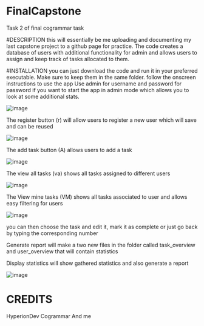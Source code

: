 # FinalCapstone
Task 2 of final cogrammar task 

#DESCRIPTION 
this will essentially be me uploading and documenting my last capstone project to a github page for practice. The code creates a database of users with additional functionality for admin and allows users to assign and keep track of tasks allocated to them.

#INSTALLATION 
you can just download the code and run it in your preferred executable. Make sure to keep them in the same folder. 
follow the onscreen instructions to use the app 
Use admin for username and password for password if you want to start the app in admin mode which allows you to look at some additional stats. 

![image](https://github.com/T-yz/FinalCapstone/assets/153387172/d5e6b86c-6c8a-4160-bf18-b3c984099f07)

The register button (r) will allow users to register a new user which will save and can be reused 

![image](https://github.com/T-yz/FinalCapstone/assets/153387172/ac71f84d-7e33-4607-bcc4-e120ab612190)

The add task button (A) allows users to add a task 

![image](https://github.com/T-yz/FinalCapstone/assets/153387172/dbdd5c8c-cb04-48ec-ad92-162113f77e3c)

The view all tasks (va) shows all tasks assigned to different users 

![image](https://github.com/T-yz/FinalCapstone/assets/153387172/84129754-dccd-4442-9d4e-633a7c22a4cb)

The View mine tasks (VM) shows all tasks associated to user and allows easy filtering for users 

![image](https://github.com/T-yz/FinalCapstone/assets/153387172/4c20ca3e-1250-45ad-9d53-b6a7e9e17479)

you can then choose the task and edit it, mark it as complete or just go back by typing the corresponding number 

Generate report will make a two new files in the folder called task_overview and user_overview that will contain statistics 

Display statistics will show gathered statistics and also generate a report

![image](https://github.com/T-yz/FinalCapstone/assets/153387172/4f235411-91b9-4860-a324-a138ce20e351)


# CREDITS 
HyperionDev
Cogrammar 
And me 
